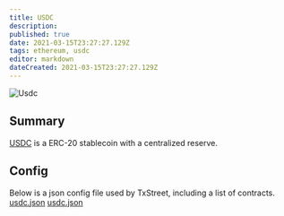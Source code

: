 ```yaml
---
title: USDC
description:
published: true
date: 2021-03-15T23:27:27.129Z
tags: ethereum, usdc
editor: markdown
dateCreated: 2021-03-15T23:27:27.129Z
---
```


![Usdc](https://txstreet.com/static/img/singles/house_logos/usdc.png)

## Summary

<a href="https://www.circle.com/en/usdc" target="_blank">USDC</a> is a ERC-20 stablecoin with a centralized reserve.

## Config

Below is a json config file used by TxStreet, including a list of contracts. [usdc.json](/ethereum/houses/usdc.json) [usdc.json](/ethereum/houses/usdc.json)